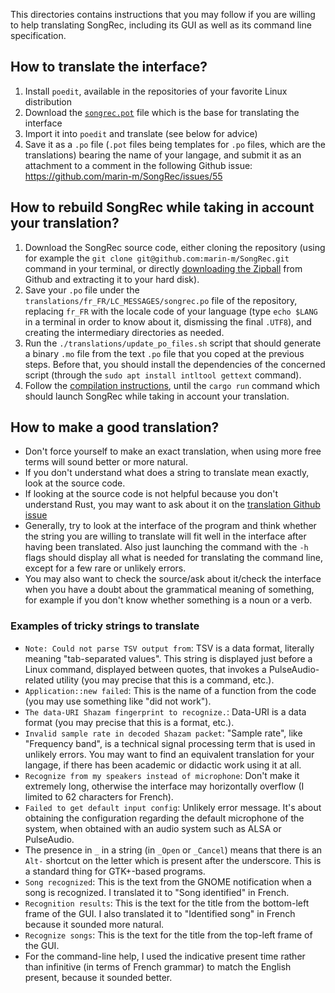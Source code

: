 This directories contains instructions that you may follow if you are willing to help translating SongRec, including its GUI as well as its command line specification.

## How to translate the interface?

1. Install `poedit`, available in the repositories of your favorite Linux distribution
2. Download the [`songrec.pot`](https://github.com/marin-m/SongRec/raw/master/trnslations/songrec.pot) file which is the base for translating the interface
3. Import it into `poedit` and translate (see below for advice)
4. Save it as a `.po` file (`.pot` files being templates for `.po` files, which are the translations) bearing the name of your langage, and submit it as an attachment to a comment in the following Github issue: https://github.com/marin-m/SongRec/issues/55

## How to rebuild SongRec while taking in account your translation?

1. Download the SongRec source code, either cloning the repository (using for example the `git clone git@github.com:marin-m/SongRec.git` command in your terminal, or directly [downloading the Zipball](https://github.com/marin-m/SongRec/archive/refs/heads/master.zip) from Github and extracting it to your hard disk).
2. Save your `.po` file under the `translations/fr_FR/LC_MESSAGES/songrec.po` file of the repository, replacing `fr_FR` with the locale code of your language (type `echo $LANG` in a terminal in order to know about it, dismissing the final `.UTF8`), and creating the intermediary directories as needed.
3. Run the `./translations/update_po_files.sh` script that should generate a binary `.mo` file from the text `.po` file that you coped at the previous steps. Before that, you should install the dependencies of the concerned script (through the `sudo apt install intltool gettext` command).
4. Follow the [compilation instructions](https://github.com/marin-m/SongRec#compilation), until the `cargo run` command which should launch SongRec while taking in account your translation.

## How to make a good translation?

* Don't force yourself to make an exact translation, when using more free terms will sound better or more natural.
* If you don't understand what does a string to translate mean exactly, look at the source code.
* If looking at the source code is not helpful because you don't understand Rust, you may want to ask about it on the [translation Github issue](https://github.com/marin-m/SongRec/issues/23)
* Generally, try to look at the interface of the program and think whether the string you are willing to translate will fit well in the interface after having been translated. Also just launching the command with the `-h` flags should display all what is needed for translating the command line, except for a few rare or unlikely errors.
* You may also want to check the source/ask about it/check the interface when you have a doubt about the grammatical meaning of something, for example if you don't know whether something is a noun or a verb.

### Examples of tricky strings to translate

* `Note: Could not parse TSV output from`: TSV is a data format, literally meaning "tab-separated values". This string is displayed just before a Linux command, displayed between quotes, that invokes a PulseAudio-related utility (you may precise that this is a command, etc.).
* `Application::new failed`: This is the name of a function from the code (you may use something like "did not work").
* `The data-URI Shazam fingerprint to recognize.`: Data-URI is a data format (you may precise that this is a format, etc.).
* `Invalid sample rate in decoded Shazam packet`: "Sample rate", like "Frequency band", is a technical signal processing term that is used in unlikely errors. You may want to find an equivalent translation for your langage, if there has been academic or didactic work using it at all.
* `Recognize from my speakers instead of microphone`: Don't make it extremely long, otherwise the interface may horizontally overflow (I limited to 62 characters for French).
* `Failed to get default input config`: Unlikely error message. It's about obtaining the configuration regarding the default microphone of the system, when obtained with an audio system such as ALSA or PulseAudio.
* The presence in `_` in a string (in `_Open` or `_Cancel`) means that there is an `Alt-` shortcut on the letter which is present after the underscore. This is a standard thing for GTK+-based programs.
* `Song recognized`: This is the text from the GNOME notification when a song is recognized. I translated it to "Song identified" in French.
* `Recognition results`: This is the text for the title from the bottom-left frame of the GUI. I also translated it to "Identified song" in French because it sounded more natural.
* `Recognize songs`: This is the text for the title from the top-left frame of the GUI.
* For the command-line help, I used the indicative present time rather than infinitive (in terms of French grammar) to match the English present, because it sounded better.
